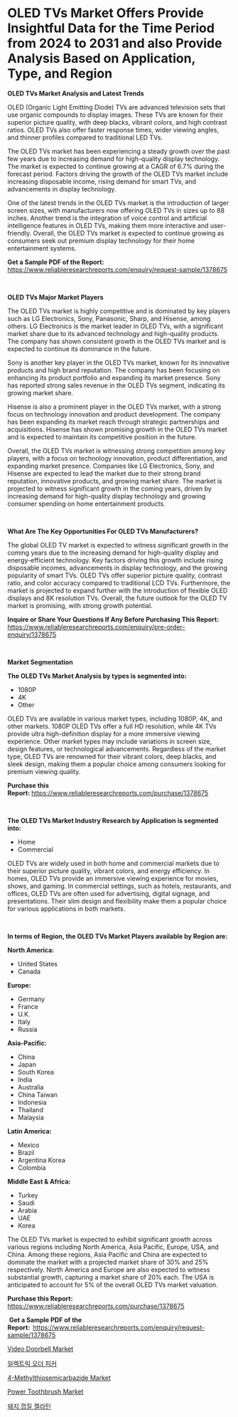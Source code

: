 <p><h1>OLED TVs Market Offers Provide Insightful Data for the Time Period from 2024 to 2031 and also Provide Analysis Based on Application, Type, and Region</h1></p><p><strong>OLED TVs Market Analysis and Latest Trends</strong></p>
<p><p>OLED (Organic Light Emitting Diode) TVs are advanced television sets that use organic compounds to display images. These TVs are known for their superior picture quality, with deep blacks, vibrant colors, and high contrast ratios. OLED TVs also offer faster response times, wider viewing angles, and thinner profiles compared to traditional LED TVs.</p><p>The OLED TVs market has been experiencing a steady growth over the past few years due to increasing demand for high-quality display technology. The market is expected to continue growing at a CAGR of 6.7% during the forecast period. Factors driving the growth of the OLED TVs market include increasing disposable income, rising demand for smart TVs, and advancements in display technology.</p><p>One of the latest trends in the OLED TVs market is the introduction of larger screen sizes, with manufacturers now offering OLED TVs in sizes up to 88 inches. Another trend is the integration of voice control and artificial intelligence features in OLED TVs, making them more interactive and user-friendly. Overall, the OLED TVs market is expected to continue growing as consumers seek out premium display technology for their home entertainment systems.</p></p>
<p><strong>Get a Sample PDF of the Report:&nbsp;</strong> <a href="https://www.reliableresearchreports.com/enquiry/request-sample/1378675">https://www.reliableresearchreports.com/enquiry/request-sample/1378675</a></p>
<p>&nbsp;</p>
<p><strong>OLED TVs Major Market Players</strong></p>
<p><p>The OLED TVs market is highly competitive and is dominated by key players such as LG Electronics, Sony, Panasonic, Sharp, and Hisense, among others. LG Electronics is the market leader in OLED TVs, with a significant market share due to its advanced technology and high-quality products. The company has shown consistent growth in the OLED TVs market and is expected to continue its dominance in the future.</p><p>Sony is another key player in the OLED TVs market, known for its innovative products and high brand reputation. The company has been focusing on enhancing its product portfolio and expanding its market presence. Sony has reported strong sales revenue in the OLED TVs segment, indicating its growing market share.</p><p>Hisense is also a prominent player in the OLED TVs market, with a strong focus on technology innovation and product development. The company has been expanding its market reach through strategic partnerships and acquisitions. Hisense has shown promising growth in the OLED TVs market and is expected to maintain its competitive position in the future.</p><p>Overall, the OLED TVs market is witnessing strong competition among key players, with a focus on technology innovation, product differentiation, and expanding market presence. Companies like LG Electronics, Sony, and Hisense are expected to lead the market due to their strong brand reputation, innovative products, and growing market share. The market is projected to witness significant growth in the coming years, driven by increasing demand for high-quality display technology and growing consumer spending on home entertainment products.</p></p>
<p>&nbsp;</p>
<p><strong>What Are The Key Opportunities For OLED TVs Manufacturers?</strong></p>
<p><p>The global OLED TV market is expected to witness significant growth in the coming years due to the increasing demand for high-quality display and energy-efficient technology. Key factors driving this growth include rising disposable incomes, advancements in display technology, and the growing popularity of smart TVs. OLED TVs offer superior picture quality, contrast ratio, and color accuracy compared to traditional LCD TVs. Furthermore, the market is projected to expand further with the introduction of flexible OLED displays and 8K resolution TVs. Overall, the future outlook for the OLED TV market is promising, with strong growth potential.</p></p>
<p><strong>Inquire or Share Your Questions If Any Before Purchasing This Report:</strong> <a href="https://www.reliableresearchreports.com/enquiry/pre-order-enquiry/1378675">https://www.reliableresearchreports.com/enquiry/pre-order-enquiry/1378675</a></p>
<p>&nbsp;</p>
<p><strong>Market Segmentation</strong></p>
<p><strong>The OLED TVs Market Analysis by types is segmented into:</strong></p>
<p><ul><li>1080P</li><li>4K</li><li>Other</li></ul></p>
<p><p>OLED TVs are available in various market types, including 1080P, 4K, and other markets. 1080P OLED TVs offer a full HD resolution, while 4K TVs provide ultra high-definition display for a more immersive viewing experience. Other market types may include variations in screen size, design features, or technological advancements. Regardless of the market type, OLED TVs are renowned for their vibrant colors, deep blacks, and sleek design, making them a popular choice among consumers looking for premium viewing quality.</p></p>
<p><strong>Purchase this Report:&nbsp;</strong><a href="https://www.reliableresearchreports.com/purchase/1378675">https://www.reliableresearchreports.com/purchase/1378675</a></p>
<p>&nbsp;</p>
<p><strong>The OLED TVs Market Industry Research by Application is segmented into:</strong></p>
<p><ul><li>Home</li><li>Commercial</li></ul></p>
<p><p>OLED TVs are widely used in both home and commercial markets due to their superior picture quality, vibrant colors, and energy efficiency. In homes, OLED TVs provide an immersive viewing experience for movies, shows, and gaming. In commercial settings, such as hotels, restaurants, and offices, OLED TVs are often used for advertising, digital signage, and presentations. Their slim design and flexibility make them a popular choice for various applications in both markets.</p></p>
<p>&nbsp;</p>
<p><strong>In terms of Region, the OLED TVs Market Players available by Region are:</strong></p>
<p>
    <p> <strong> North America: </strong>
        <ul>
            <li>United States</li>
            <li>Canada</li>
        </ul>
        </p> 
    <p> <strong> Europe: </strong>
        <ul>
            <li>Germany</li>
            <li>France</li>
            <li>U.K.</li>
            <li>Italy</li>
            <li>Russia</li>
        </ul>
        </p> 
    <p> <strong> Asia-Pacific: </strong>
        <ul>
            <li>China</li>
            <li>Japan</li>
            <li>South Korea</li>
            <li>India</li>
            <li>Australia</li>
            <li>China Taiwan</li>
            <li>Indonesia</li>
            <li>Thailand</li>
            <li>Malaysia</li>
        </ul>
        </p> 
    <p> <strong> Latin America: </strong>
        <ul>
            <li>Mexico</li>
            <li>Brazil</li>
            <li>Argentina Korea</li>
            <li>Colombia</li>
        </ul>
        </p> 
    <p> <strong> Middle East & Africa: </strong>
        <ul>
            <li>Turkey</li>
            <li>Saudi</li>
            <li>Arabia</li>
            <li>UAE</li>
            <li>Korea</li>
        </ul>
    </p>
    </p>
<p><p>The OLED TVs market is expected to exhibit significant growth across various regions including North America, Asia Pacific, Europe, USA, and China. Among these regions, Asia Pacific and China are expected to dominate the market with a projected market share of 30% and 25% respectively. North America and Europe are also expected to witness substantial growth, capturing a market share of 20% each. The USA is anticipated to account for 5% of the overall OLED TVs market valuation.</p></p>
<p><strong>Purchase this Report: </strong><a href="https://www.reliableresearchreports.com/purchase/1378675">https://www.reliableresearchreports.com/purchase/1378675</a></p>
<p>&nbsp;<strong>Get a Sample PDF of the Report:&nbsp;&nbsp;</strong><a href="https://www.reliableresearchreports.com/enquiry/request-sample/1378675">https://www.reliableresearchreports.com/enquiry/request-sample/1378675</a></p>
<p><strong></strong></p>
<p><p><a href="https://github.com/jj19131/Market-Research-Report-List-1/blob/main/video-doorbell-market.md">Video Doorbell Market</a></p><p><a href="https://medium.com/@moulafa/%EC%A0%84%EA%B8%B0-%EC%A3%BC%EB%AC%B8-%ED%94%BC%EC%BB%A4-%EC%8B%9C%EC%9E%A5-%EC%84%B1%EA%B3%B5%EC%A0%81%EC%9D%B8-%EB%B9%84%EC%A6%88%EB%8B%88%EC%8A%A4-%EC%A0%84%EB%9E%B5%EC%9D%98-%ED%95%B5%EC%8B%AC-2031%EB%85%84%EA%B9%8C%EC%A7%80-%EC%98%88%EC%B8%A1-8e4b7b1f1a53">일렉트릭 오더 피커</a></p><p><a href="https://issuu.com/reportprime-2/docs/4-methylthiosemicarbazide-market-size-2030.pptx">4-Methylthiosemicarbazide Market</a></p><p><a href="https://github.com/jodemen/Market-Research-Report-List-1/blob/main/power-toothbrush-market.md">Power Toothbrush Market</a></p><p><a href="https://medium.com/@darianswift1922_33282/%EB%8F%BC%EC%A7%80-%ED%94%BC%EB%B6%80-%EC%A0%A4%EB%9D%BC%ED%8B%B4-%EC%8B%9C%EC%9E%A5-%ED%86%B5%EC%B0%B0-%EC%8B%9C%EC%9E%A5-%EB%8F%99%ED%96%A5-%EC%84%B1%EC%9E%A5-2024%EB%85%84%EB%B6%80%ED%84%B0-2031%EB%85%84%EA%B9%8C%EC%A7%80-%EC%98%88%EC%B8%A1%EB%90%9C-%EA%B2%83-b981f3d60f9e">돼지 껍질 젤라틴</a></p></p>